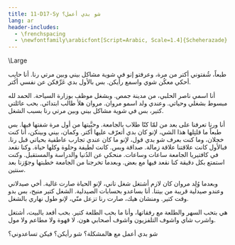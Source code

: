 ```yaml
---
title: 11-D17-Sy شو بدي أعمل؟
lang: ar
header-includes:
  - \frenchspacing
  - \newfontfamily\arabicfont[Script=Arabic, Scale=1.4]{Scheherazade}
---
```


\Large

طبعاً، شُفتوني أكتر من مرة، وعرفتو إنو في شوية مشاكل بيني وبين مرتي رنا. أنا حابِب أحكي معكُن شوي واسمع رأيكن. بس بالأول بدي عَرِّفكن عن نفسي أكتر.

أنا اسمي ناصر الحلبي، من مدينة جمص. وبشغل موظف بوزارة السياحة. الحمد لله مبسوط بشغلي وحياتي. وعندي ولد اسمو مروان. مروان هلأ طالب ابتدائي. بحب عائلتي كتير، بس في شوية مشاكل بيني وبين مرتي رنا بسبب الشغل.

أنا ورنا تعرفنا على بعد من لمّا كنّا طلاب بالجامعة. وحبَّيتها من أول مرة شفتها فيها. بس طبعاً ما قلتِلها هذا الشي، لإنو كان بدي أتعرّف عليها أكتر. وكمان، بيني وبينكن، أنا كنت خجلان، وما كنت بعرف شو بدي قول، لإنو ما كان عندي تجارب عاطفية بحياتي قبل رنا. فبالأول كانت علاقتنا علاقة زمالة. صداقة وبس. كانت لطيفة وحلوة وكلها حياة. وكنا نقعد في كافتيريا الجامعة ساعات وساعات. منحكي عن الدُنيا والدراسة والمستقبل. وكنت استمتع بكل دقيقة كنا نقعد فيها مع بعض. وبعدما تخرجنا من الجامعة خطبتها وجوّزنا بعد سنتين.

وبعدما وُلِد مروان كان لازم أشتغل شغل تاني، لإنو الحياة صارت غالية. أخي صيدلاني وعندو صيدلية قريبة من بيتنا. أنا بساعدو بحسابات الصيدلية. الشغل كتير منيح، بس بدو وقت كتير. ومنشان هيك، صارت رنا تزعل منّي، لإنو طول نهاري بالشغل.

هي بتحب السهر والطلعة مع رفقاتها، وأنا ما بحب الطلعة كتير. بحب أقعد بالبيت، أشتغل واشرب شاي واشوف التلفزيون واشوف أصحابي هون. لا قهوة ولا مطاعم ولا مول.

شو بدي أعمل مع هالمشكلة؟ شو رأيكن؟ فيكن تساعدوني؟




